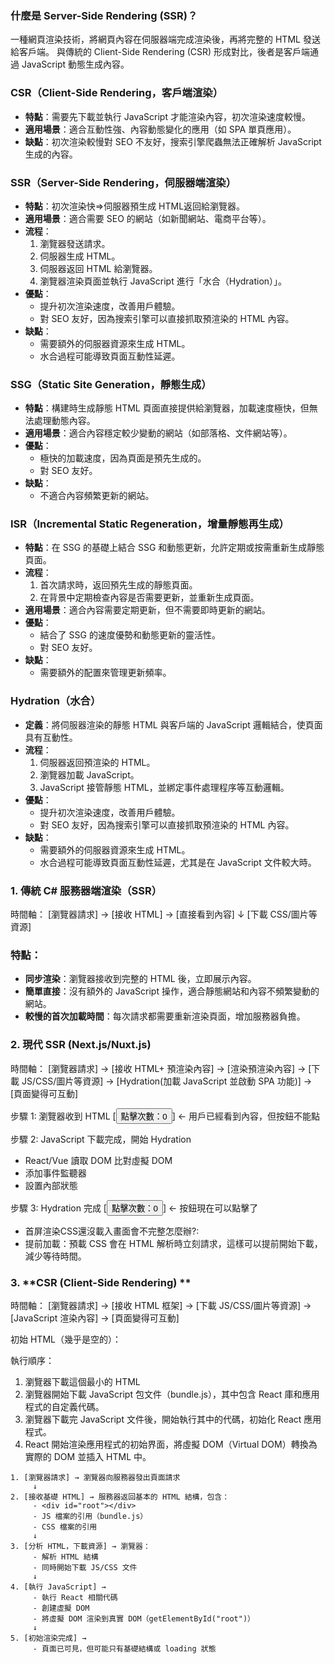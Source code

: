 ### 什麼是 Server-Side Rendering (SSR)？
一種網頁渲染技術，將網頁內容在伺服器端完成渲染後，再將完整的 HTML 發送給客戶端。
與傳統的 Client-Side Rendering (CSR) 形成對比，後者是客戶端通過 JavaScript 動態生成內容。

### **CSR（Client-Side Rendering，客戶端渲染）**
- **特點**：需要先下載並執行 JavaScript 才能渲染內容，初次渲染速度較慢。
- **適用場景**：適合互動性強、內容動態變化的應用（如 SPA 單頁應用）。
- **缺點**：初次渲染較慢對 SEO 不友好，搜索引擎爬蟲無法正確解析 JavaScript 生成的內容。

### **SSR（Server-Side Rendering，伺服器端渲染）**
- **特點**：初次渲染快=>伺服器預生成 HTML返回給瀏覽器。
- **適用場景**：適合需要 SEO 的網站（如新聞網站、電商平台等）。
- **流程**：
  1. 瀏覽器發送請求。
  2. 伺服器生成 HTML。
  3. 伺服器返回 HTML 給瀏覽器。
  4. 瀏覽器渲染頁面並執行 JavaScript 進行「水合（Hydration）」。
- **優點**：
  - 提升初次渲染速度，改善用戶體驗。
  - 對 SEO 友好，因為搜索引擎可以直接抓取預渲染的 HTML 內容。
- **缺點**：
  - 需要額外的伺服器資源來生成 HTML。
  - 水合過程可能導致頁面互動性延遲。

### **SSG（Static Site Generation，靜態生成）**
- **特點**：構建時生成靜態 HTML 頁面直接提供給瀏覽器，加載速度極快，但無法處理動態內容。
- **適用場景**：適合內容穩定較少變動的網站（如部落格、文件網站等）。
- **優點**：
  - 極快的加載速度，因為頁面是預先生成的。
  - 對 SEO 友好。
- **缺點**：
  - 不適合內容頻繁更新的網站。

### **ISR（Incremental Static Regeneration，增量靜態再生成）**
- **特點**：在 SSG 的基礎上結合 SSG 和動態更新，允許定期或按需重新生成靜態頁面。
- **流程**：
  1. 首次請求時，返回預先生成的靜態頁面。
  2. 在背景中定期檢查內容是否需要更新，並重新生成頁面。
- **適用場景**：適合內容需要定期更新，但不需要即時更新的網站。
- **優點**：
  - 結合了 SSG 的速度優勢和動態更新的靈活性。
  - 對 SEO 友好。
- **缺點**：
  - 需要額外的配置來管理更新頻率。

### **Hydration（水合）**
- **定義**：將伺服器渲染的靜態 HTML 與客戶端的 JavaScript 邏輯結合，使頁面具有互動性。
- **流程**：
  1. 伺服器返回預渲染的 HTML。
  2. 瀏覽器加載 JavaScript。
  3. JavaScript 接管靜態 HTML，並綁定事件處理程序等互動邏輯。
- **優點**：
  - 提升初次渲染速度，改善用戶體驗。
  - 對 SEO 友好，因為搜索引擎可以直接抓取預渲染的 HTML 內容。
- **缺點**：
  - 需要額外的伺服器資源來生成 HTML。
  - 水合過程可能導致頁面互動性延遲，尤其是在 JavaScript 文件較大時。

### 1. **傳統 C# 服務器端渲染（SSR）**
時間軸：
[瀏覽器請求] → [接收 HTML] → [直接看到內容] ↓ [下載 CSS/圖片等資源]

### 特點：
- **同步渲染**：瀏覽器接收到完整的 HTML 後，立即展示內容。
- **簡單直接**：沒有額外的 JavaScript 操作，適合靜態網站和內容不頻繁變動的網站。
- **較慢的首次加載時間**：每次請求都需要重新渲染頁面，增加服務器負擔。

### 2. **現代 SSR (Next.js/Nuxt.js)**
時間軸：
[瀏覽器請求] → [接收 HTML+ 預渲染內容] → [渲染預渲染內容] → [下載 JS/CSS/圖片等資源] 
→ [Hydration(加載 JavaScript 並啟動 SPA 功能)] → [頁面變得可互動]

步驟 1: 瀏覽器收到 HTML
   [<button>點擊次數：0</button>]  <- 用戶已經看到內容，但按鈕不能點

步驟 2: JavaScript 下載完成，開始 Hydration
   - React/Vue 讀取 DOM 比對虛擬 DOM
   - 添加事件監聽器
   - 設置內部狀態

步驟 3: Hydration 完成
   [<button onClick={...}>點擊次數：0</button>]  <- 按鈕現在可以點擊了

* 首屏渲染CSS還沒載入畫面會不完整怎麼辦?:
* 提前加載：預載 CSS 會在 HTML 解析時立刻請求，這樣可以提前開始下載，減少等待時間。
<link rel="preload" href="styles.css" as="style">

### 3. **CSR (Client-Side Rendering) **
時間軸：
[瀏覽器請求] → [接收 HTML 框架] → [下載 JS/CSS/圖片等資源] → [JavaScript 渲染內容] → [頁面變得可互動]

初始 HTML（幾乎是空的）：
<div id="root"></div>

執行順序：
1. 瀏覽器下載這個最小的 HTML
2. 瀏覽器開始下載 JavaScript 包文件（bundle.js），其中包含 React 庫和應用程式的自定義代碼。
3. 瀏覽器下載完 JavaScript 文件後，開始執行其中的代碼，初始化 React 應用程式。
4. React 開始渲染應用程式的初始界面，將虛擬 DOM（Virtual DOM）轉換為實際的 DOM 並插入 HTML 中。
```
1. [瀏覽器請求] → 瀏覽器向服務器發出頁面請求
     ↓
2. [接收基礎 HTML] → 服務器返回基本的 HTML 結構，包含：
     - <div id="root"></div>
     - JS 檔案的引用（bundle.js）
     - CSS 檔案的引用
     ↓
3. [分析 HTML，下載資源] → 瀏覽器：
     - 解析 HTML 結構
     - 同時開始下載 JS/CSS 文件
     ↓
4. [執行 JavaScript] → 
     - 執行 React 相關代碼
     - 創建虛擬 DOM
     - 將虛擬 DOM 渲染到真實 DOM（getElementById("root")）
     ↓
5. [初始渲染完成] → 
     - 頁面已可見，但可能只有基礎結構或 loading 狀態


